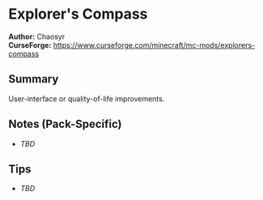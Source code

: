 # Explorer's Compass

**Author:** Chaosyr  
**CurseForge:** https://www.curseforge.com/minecraft/mc-mods/explorers-compass

## Summary
User-interface or quality-of-life improvements.

## Notes (Pack-Specific)
- _TBD_

## Tips
- _TBD_

